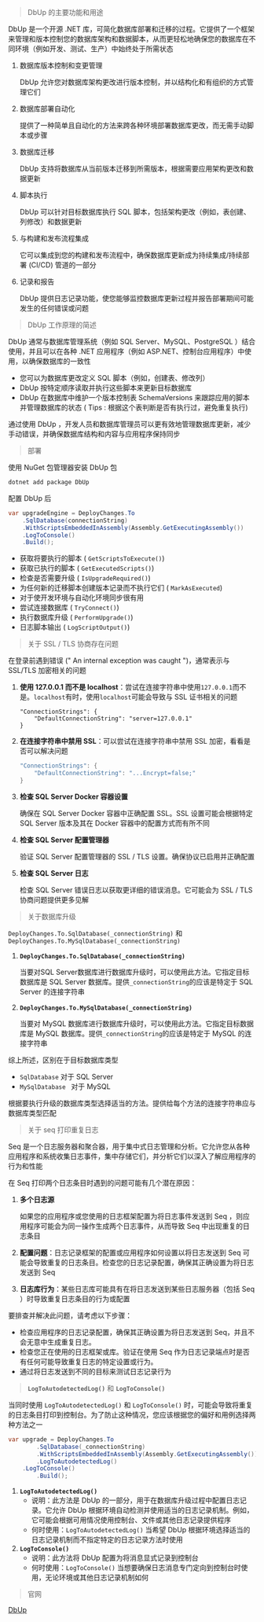 >  DbUp 的主要功能和用途

DbUp 是一个开源 .NET 库，可简化数据库部署和迁移的过程。它提供了一个框架来管理和版本控制您的数据库架构和数据脚本，从而更轻松地确保您的数据库在不同环境（例如开发、测试、生产）中始终处于所需状态

1. 数据库版本控制和变更管理

   DbUp 允许您对数据库架构更改进行版本控制，并以结构化和有组织的方式管理它们

2. 数据库部署自动化

   提供了一种简单且自动化的方法来跨各种环境部署数据库更改，而无需手动脚本或步骤

3. 数据库迁移

   DbUp 支持将数据库从当前版本迁移到所需版本，根据需要应用架构更改和数据更新

4. 脚本执行

   DbUp 可以针对目标数据库执行 SQL 脚本，包括架构更改（例如，表创建、列修改）和数据更新

5. 与构建和发布流程集成

   它可以集成到您的构建和发布流程中，确保数据库更新成为持续集成/持续部署 (CI/CD) 管道的一部分

6. 记录和报告

   DbUp 提供日志记录功能，使您能够监控数据库更新过程并报告部署期间可能发生的任何错误或问题



> DbUp 工作原理的简述

DbUp 通常与数据库管理系统（例如 SQL Server、MySQL、PostgreSQL ）结合使用，并且可以在各种 .NET 应用程序（例如 ASP.NET、控制台应用程序）中使用，以确保数据库的一致性

* 您可以为数据库更改定义 SQL 脚本（例如，创建表、修改列）
* DbUp 按特定顺序读取并执行这些脚本来更新目标数据库
* DbUp 在数据库中维护一个版本控制表 SchemaVersions 来跟踪应用的脚本并管理数据库的状态
   ( Tips : 根据这个表判断是否有执行过，避免重复执行)

通过使用 DbUp ，开发人员和数据库管理员可以更有效地管理数据库更新，减少手动错误，并确保数据库结构和内容与应用程序保持同步



> 部署

使用 NuGet 包管理器安装 DbUp 包

```bash
dotnet add package DbUp
```



配置 DbUp 后

```c#
var upgradeEngine = DeployChanges.To
    .SqlDatabase(connectionString)
    .WithScriptsEmbeddedInAssembly(Assembly.GetExecutingAssembly())
    .LogToConsole()
    .Build();
```





* 获取将要执行的脚本 ( `GetScriptsToExecute()`)
* 获取已执行的脚本 ( `GetExecutedScripts()`)
* 检查是否需要升级 ( `IsUpgradeRequired()`)
* 为任何新的迁移脚本创建版本记录而不执行它们 ( `MarkAsExecuted`)
* 对于使开发环境与自动化环境同步很有用
* 尝试连接数据库 ( `TryConnect()`)
* 执行数据库升级 ( `PerformUpgrade()`)
* 日志脚本输出 ( `LogScriptOutput()`)



> 关于 SSL / TLS 协商存在问题

在登录前遇到错误 (" An internal exception was caught ")，通常表示与 SSL/TLS 加密相关的问题

1. **使用 127.0.0.1 而不是 localhost**：尝试在连接字符串中使用`127.0.0.1`而不是。`localhost`有时，使用`localhost`可能会导致与 SSL 证书相关的问题

   ```
   "ConnectionStrings": {
       "DefaultConnectionString": "server=127.0.0.1"
   }
   ```

   

2. **在连接字符串中禁用 SSL**：可以尝试在连接字符串中禁用 SSL 加密，看看是否可以解决问题

   ```c#
   "ConnectionStrings": {
       "DefaultConnectionString": "...Encrypt=false;"
   }
   ```

   

3. **检查 SQL Server Docker 容器设置**

   确保在 SQL Server Docker 容器中正确配置 SSL。SSL 设置可能会根据特定 SQL Server 版本及其在 Docker 容器中的配置方式而有所不同

4. **检查 SQL Server 配置管理器**

   验证 SQL Server 配置管理器的 SSL / TLS 设置。确保协议已启用并正确配置

5. **检查 SQL Server 日志**

   检查 SQL Server 错误日志以获取更详细的错误消息。它可能会为 SSL / TLS 协商问题提供更多见解

   

>关于数据库升级

`DeployChanges.To.SqlDatabase(_connectionString)` 和 `DeployChanges.To.MySqlDatabase(_connectionString)`

1. **`DeployChanges.To.SqlDatabase(_connectionString)`**

   当要对SQL Server数据库进行数据库升级时，可以使用此方法。它指定目标数据库是 SQL Server 数据库。提供`_connectionString`的应该是特定于 SQL Server 的连接字符串

2. **`DeployChanges.To.MySqlDatabase(_connectionString)`**

   当要对 MySQL 数据库进行数据库升级时，可以使用此方法。它指定目标数据库是 MySQL 数据库。提供`_connectionString`的应该是特定于 MySQL 的连接字符串

综上所述，区别在于目标数据库类型

- `SqlDatabase` 对于 SQL Server
- `MySqlDatabase ` 对于 MySQL

根据要执行升级的数据库类型选择适当的方法。提供给每个方法的连接字符串应与数据库类型匹配



> 关于 seq 打印重复日志

Seq 是一个日志服务器和聚合器，用于集中式日志管理和分析。它允许您从各种应用程序和系统收集日志事件，集中存储它们，并分析它们以深入了解应用程序的行为和性能

在 Seq 打印两个日志条目时遇到的问题可能有几个潜在原因：

1. **多个日志源**

   如果您的应用程序或您使用的日志框架配置为将日志事件发送到 Seq ，则应用程序可能会为同一操作生成两个日志事件，从而导致 Seq 中出现重复的日志条目

2. **配置问题**：日志记录框架的配置或应用程序如何设置以将日志发送到 Seq 可能会导致重复的日志条目。检查您的日志记录配置，确保其正确设置为将日志发送到 Seq

3. **日志库行为**：某些日志库可能具有在将日志发送到某些日志服务器（包括 Seq ）时导致重复日志条目的行为或配置

要排查并解决此问题，请考虑以下步骤：

- 检查应用程序的日志记录配置，确保其正确设置为将日志发送到 Seq，并且不会无意中生成重复日志。
- 检查您正在使用的日志框架或库。验证在使用 Seq 作为日志记录端点时是否有任何可能导致重复日志的特定设置或行为。
- 通过将日志发送到不同的目标来测试日志记录行为



> **`LogToAutodetectedLog()`** 和 **`LogToConsole()`**

当同时使用 `LogToAutodetectedLog()` 和 `LogToConsole()` 时，可能会导致将重复的日志条目打印到控制台。为了防止这种情况，您应该根据您的偏好和用例选择两种方法之一

```c#
var upgrade = DeployChanges.To
		.SqlDatabase(_connectionString)
		.WithScriptsEmbeddedInAssembly(Assembly.GetExecutingAssembly())
		.LogToAutodetectedLog()
    .LogToConsole()
		.Build();
```



1. **`LogToAutodetectedLog()`**
   - 说明：此方法是 DbUp 的一部分，用于在数据库升级过程中配置日志记录。它允许 DbUp 根据环境自动检测并使用适当的日志记录机制。例如，它可能会根据可用情况使用控制台、文件或其他日志记录提供程序
   - 何时使用：`LogToAutodetectedLog()` 当希望 DbUp 根据环境选择适当的日志记录机制而不指定特定的日志记录方法时使用
2. **`LogToConsole()`**
   - 说明：此方法将 DbUp 配置为将消息显式记录到控制台
   - 何时使用：`LogToConsole()` 当想要确保日志消息专门定向到控制台时使用，无论环境或其他日志记录机制如何



> 官网

[DbUp](https://dbup.readthedocs.io/en/latest/)